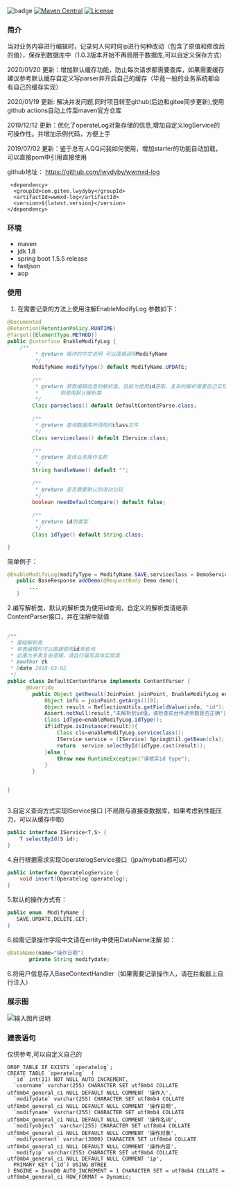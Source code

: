  
 ![badge](https://action-badges.now.sh/lwydyby/wwmxd-log)
[![Maven Central](https://maven-badges.herokuapp.com/maven-central/com.gitee.lwydyby/wwmxd-log/badge.svg)](https://maven-badges.herokuapp.com/maven-central/com.gitee.lwydyby/wwmxd-log)
[![License](https://img.shields.io/badge/License-Apache%202.0-blue.svg)](https://opensource.org/licenses/Apache-2.0)

### 简介
   当对业务内容进行编辑时，记录何人何时何ip进行何种改动（包含了原值和修改后的值），保存到数据库中（1.0.3版本开始不再局限于数据库,可以自定义保存方式）
   
   2020/01/20 更新：增加默认缓存功能，防止每次请求都需要查库，如果需要缓存建议参考默认缓存自定义写parser并开启自己的缓存（毕竟一般的业务系统都会有自己的缓存实现）
   
   2020/01/19 更新: 解决并发问题,同时项目转至github(后边和gitee同步更新),使用github actions自动上传至maven官方仓库
     
   2019/12/12 更新：优化了operateLog对象存储的信息,增加自定义logService的可操作性。并增加示例代码，方便上手
    
   2019/07/02 更新：鉴于总有人QQ问我如何使用，增加starter的功能自动加载，可以直接pom中引用直接使用
   
  
   
   github地址： https://github.com/lwydyby/wwmxd-log
   
```
 <dependency>
  <groupId>com.gitee.lwydyby</groupId>
  <artifactId>wwmxd-log</artifactId>
  <version>${latest.version}</version>
</dependency>
```


### 环境
- maven
- jdk 1.8
- spring boot 1.5.5 release
- fastjson
- aop
### 使用
1. 在需要记录的方法上使用注解EnableModifyLog 参数如下：
 ```java
 @Documented
 @Retention(RetentionPolicy.RUNTIME)
 @Target({ElementType.METHOD})
 public @interface EnableModifyLog {
     /**
          * @return 操作的中文说明 可以直接调用ModifyName
          */
         ModifyName modifyType() default ModifyName.UPDATE;
     
         /**
          * @return 获取编辑信息的解析类，目前为使用id获取，复杂的解析需要自己实现，默认不填写
          *       则使用默认解析类
          */
         Class parseclass() default DefaultContentParse.class;
     
         /**
          * @return 查询数据库所调用的class文件
          */
         Class serviceclass() default IService.class;
     
         /**
          * @return 具体业务操作名称
          */
         String handleName() default "";
     
         /**
          * @return 是否需要默认的改动比较
          */
         boolean needDefaultCompare() default false;
     
         /**
          * @return id的类型
          */
         Class idType() default String.class;
 
 }
```
简单例子：
 ```java
 @EnableModifyLog(modifyType = ModifyName.SAVE,serviceclass = DemoService.class)
    public BaseResponse addDemo(@RequestBody Demo demo){
        ...
    }
```
2.编写解析类，默认的解析类为使用id查询，自定义的解析类请继承ContentParser接口，并在注解中赋值
```java
 
/**
 * 基础解析类
 * 单表编辑时可以直接使用id来查询
 * 如果为多表复杂逻辑，请自行编写具体实现类
 * @author zk
 * @date 2018-03-02
 */
public class DefaultContentParse implements ContentParser {
      @Override
        public Object getResult(JoinPoint joinPoint, EnableModifyLog enableModifyLog) {
            Object info = joinPoint.getArgs()[0];
            Object result = ReflectionUtils.getFieldValue(info, "id");
            Assert.notNull(result,"未解析到id值，请检查前台传递参数是否正确");
            Class idType=enableModifyLog.idType();
            if(idType.isInstance(result)){
                Class cls=enableModifyLog.serviceclass();
                IService service = (IService) SpringUtil.getBean(cls);
                return  service.selectById(idType.cast(result));
            }else {
                throw new RuntimeException("请核实id type");
            }
        }


}
 
```
3.自定义查询方式实现IService接口 (不局限与直接查数据库，如果考虑到性能压力，可以从缓存中取)
```java
public interface IService<T,S> {
    T selectById(S id);
}
```



4.自行根据需求实现OperatelogService接口（jpa/mybatis都可以）

```java
public interface OperatelogService {
    void insert(Operatelog operatelog);
}
```


5.默认的操作方式有：
 ```java
public enum  ModifyName {
    SAVE,UPDATE,DELETE,GET;
}
```
6.如需记录操作字段中文请在entity中使用DataName注解
 如：
 ```java
@DataName(name="操作日期")
	    private String modifydate;
```

6.将用户信息存入BaseContextHandler（如果需要记录操作人，请在拦截器上自行注入）



### 展示图
![输入图片说明](https://gitee.com/uploads/images/2018/0305/115255_5d615e74_1463938.png "深度截图_选择区域_20180305115212.png")


### 建表语句 

仅供参考,可以自定义自己的
```
DROP TABLE IF EXISTS `operatelog`;
CREATE TABLE `operatelog`  (
  `id` int(11) NOT NULL AUTO_INCREMENT,
  `username` varchar(255) CHARACTER SET utf8mb4 COLLATE utf8mb4_general_ci NULL DEFAULT NULL COMMENT '操作人',
  `modifydate` varchar(255) CHARACTER SET utf8mb4 COLLATE utf8mb4_general_ci NULL DEFAULT NULL COMMENT '操作日期',
  `modifyname` varchar(255) CHARACTER SET utf8mb4 COLLATE utf8mb4_general_ci NULL DEFAULT NULL COMMENT '操作名词',
  `modifyobject` varchar(255) CHARACTER SET utf8mb4 COLLATE utf8mb4_general_ci NULL DEFAULT NULL COMMENT '操作对象',
  `modifycontent` varchar(3000) CHARACTER SET utf8mb4 COLLATE utf8mb4_general_ci NULL DEFAULT NULL COMMENT '操作内容',
  `modifyip` varchar(255) CHARACTER SET utf8mb4 COLLATE utf8mb4_general_ci NULL DEFAULT NULL COMMENT 'ip',
  PRIMARY KEY (`id`) USING BTREE
) ENGINE = InnoDB AUTO_INCREMENT = 1 CHARACTER SET = utf8mb4 COLLATE = utf8mb4_general_ci ROW_FORMAT = Dynamic;
```
